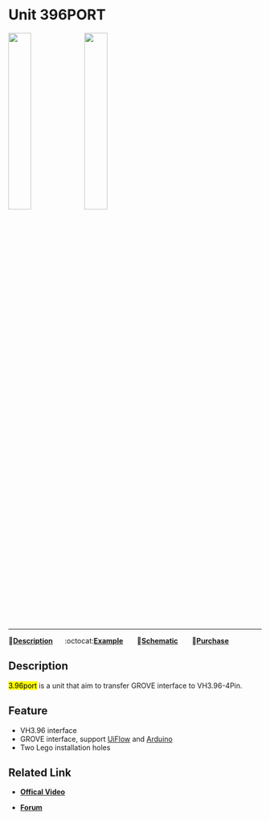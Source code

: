 # Unit 396PORT

<img src="assets/img/product_pics/unit/M5GO_Unit_396port.png" width="30%" height="30%"><img src="assets/img/product_pics/unit/unit_396port_02.png" width="30%" height="30%">

***

:memo:**[Description](#Description)**&nbsp;&nbsp;&nbsp;&nbsp;&nbsp;&nbsp;:octocat:**[Example](#Example)**&nbsp;&nbsp;&nbsp;&nbsp;&nbsp;&nbsp; :electric_plug:**[Schematic](#Schematic)** &nbsp;&nbsp;&nbsp;&nbsp;&nbsp;&nbsp;🛒**[Purchase](https://www.aliexpress.com/store/product/M5Stack-Official-3-96-4Pin-Transfer-Module-Grove-Compatible-with-M5GO-FIRE-ESP32-Development-Kit/3226069_32922623759.html?spm=2114.12010612.8148356.26.57e2724dWGWCCC)**

## Description

<mark>3.96port</mark> is a unit that aim to transfer GROVE interface to VH3.96-4Pin.

## Feature

-  VH3.96 interface
-  GROVE interface, support [UiFlow](http://flow.m5stack.com) and [Arduino](http://www.arduino.cc)
-  Two Lego installation holes

## Related Link

- **[Offical Video](https://www.youtube.com/channel/UCozgFVglWYQXbvTmGyS739w)**

- **[Forum](http://forum.m5stack.com/)**

